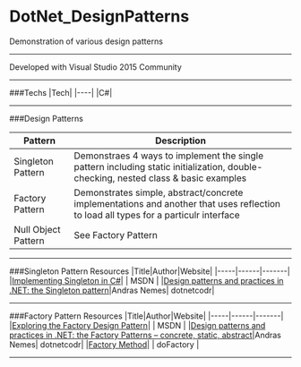 # DotNet_DesignPatterns
Demonstration of various design patterns

---

Developed with Visual Studio 2015 Community

---

###Techs
|Tech|
|----|
|C#|

---
###Design Patterns

|Pattern|Description|
|-------|-----------|
|Singleton Pattern| Demonstraes 4 ways to implement the single pattern including static initialization, double-checking, nested class & basic examples|
|Factory Pattern| Demonstrates simple, abstract/concrete implementations and another that uses reflection to load all types for a particulr interface |
|Null Object Pattern| See Factory Pattern |

---

###Singleton Pattern Resources
|Title|Author|Website|
|-----|------|-------|
|[Implementing Singleton in C#](https://msdn.microsoft.com/en-us/library/ff650316.aspx)| | MSDN |
|[Design patterns and practices in .NET: the Singleton pattern](https://dotnetcodr.com/2013/05/09/design-patterns-and-practices-in-net-the-singleton-pattern/)|Andras Nemes| dotnetcodr|

---

###Factory Pattern Resources
|Title|Author|Website|
|-----|------|-------|
|[Exploring the Factory Design Pattern](https://msdn.microsoft.com/en-us/library/ee817667.aspx)| | MSDN |
|[Design patterns and practices in .NET: the Factory Patterns – concrete, static, abstract](https://dotnetcodr.com/2015/09/29/design-patterns-and-practices-in-net-the-factory-patterns-concrete-static-abstract/)|Andras Nemes| dotnetcodr|
|[Factory Method](http://www.dofactory.com/net/factory-method-design-pattern)| | doFactory |

---
